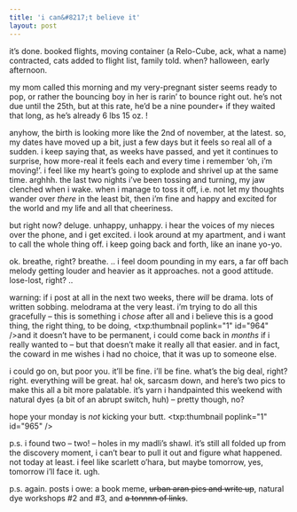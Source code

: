 ```yaml
---
title: 'i can&#8217;t believe it'    
layout: post
---
```


it&#8217;s done. booked flights, moving container (a Relo-Cube, ack, what a name) contracted, cats added to flight list, family told. when? halloween, early afternoon.

my mom called this morning and my very-pregnant sister seems ready to pop, or rather the bouncing boy in her is rarin&#8217; to bounce right out. he&#8217;s not due until the 25th, but at this rate, he&#8217;d be a nine pounder+ if they waited that long, as he&#8217;s already 6 lbs 15 oz. !

anyhow, the birth is looking more like the 2nd of november, at the latest. so, my dates have moved up a bit, just a few days but it feels so real all of a sudden. i keep saying that, as weeks have passed, and yet it continues to surprise, how more-real it feels each and every time i remember &#8216;oh, i&#8217;m moving!&#8217;. i feel like my heart&#8217;s going to explode and shrivel up at the same time. arghhh. the last two nights i&#8217;ve been tossing and turning, my jaw clenched when i wake. when i manage to toss it off, i.e. not let my thoughts wander over *there* in the least bit, then i&#8217;m fine and happy and excited for the world and my life and all that cheeriness.

but right now? deluge. unhappy, unhappy. i hear the voices of my nieces over the phone, and i get excited. i look around at my apartment, and i want to call the whole thing off. i keep going back and forth, like an inane yo-yo.

ok. breathe, right? breathe. .. i feel doom pounding in my ears, a far off bach melody getting louder and heavier as it approaches. not a good attitude. lose-lost, right? .. 

warning: if i post at all in the next two weeks, there *will* be drama. lots of written sobbing. melodrama at the very least. i&#8217;m trying to do all this gracefully &#8211; this is something i *chose* after all and i believe this is a good thing, the right thing, to be doing, <span class="pic"><txp:thumbnail poplink="1" id="964" /></span>and it doesn&#8217;t have to be permanent, i could come back in *months* if i really wanted to &#8211; but that doesn&#8217;t make it really all that easier. and in fact, the coward in me wishes i had no choice, that it was up to someone else. 

i could go on, but poor you. it&#8217;ll be fine. i&#8217;ll be fine. what&#8217;s the big deal, right? right. everything will be great. ha! ok, sarcasm down, and here&#8217;s two pics to make this all a bit more palatable. it&#8217;s yarn i handpainted this weekend with natural dyes (a bit of an abrupt switch, huh) &#8211; pretty though, no?

hope your monday is *not* kicking your butt. <span class="pic"><txp:thumbnail poplink="1" id="965" /></span>

p.s. i found two &#8211; two! &#8211; holes in my madli&#8217;s shawl. it&#8217;s still all folded up from the discovery moment, i can&#8217;t bear to pull it out and figure what happened. not today at least. i feel like scarlett o&#8217;hara, but maybe tomorrow, yes, tomorrow i&#8217;ll face it. ugh.

p.s. again. posts i owe: a book meme, <strike>urban aran pics and write up</strike>, natural dye workshops #2 and #3, and <strike>a tonnnn of links</strike>.